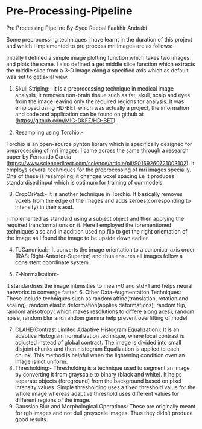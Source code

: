 # Pre-Processing-Pipeline

Pre Processing Pipeline
By-Syed Reebal Faakhir Andrabi

Some preprocessing techniques I have learnt in the duration of this project and which I implemented to pre process mri images are as follows:-

Initially I defined a simple image plotting function which takes two images and plots the same. I also defined a get middle slice function which extracts the middle slice from a 3-D image along a specified axis which as default was set to get axial view.
1.	Skull Striping:-
It is a preprocessing technique in medical image analysis, it removes non-brain tissue such as fat, skull, scalp and eyes from the image leaving only the required regions for analysis.
It was employed using HD-BET which was actually a project, the information and code and application can be found on github at (https://github.com/MIC-DKFZ/HD-BET).

2.	Resampling using Torchio:-

Torchio is an open-source pyhton library which is specifically designed for preprocessing of mri images. I came across the same through a research paper by Fernando Garcia (https://www.sciencedirect.com/science/article/pii/S0169260721003102). It employs several techniques for the preprocessing of mri images specially. One of these is resampling, it changes voxel spacing i.e it produces standardised input which is optimum for training of our models. 

3.	CropOrPad:-
It is another technique in Torchio. It basically removes voxels from the edge of the images and adds zeroes(corresponding to intensity) in their stead.

I implemented as standard using a subject object and then applying the required transformations on it. Here I employed the forementioned techniques also and in addition used np.flip to get the right orientation of the image as I found the image to be upside down earlier. 

4.	ToCanonical:-
It converts the image orientation to a canonical axis order (RAS: Right-Anterior-Superior) and thus ensures all images follow a consistent coordinate system.

5.	Z-Normalisation:-

It standardises the image intensities to mean=0 and std=1 and helps neural networks to converge faster.
6.	Other Data-Augmentation Techniques:
These include techniques such as random affine(translation, rotation and scaling), random elastic deformation(applies deformations), random flip, random anisotropy( which makes resolutions to differe along axes), random noise, random blur and random gamma help prevent overfitting of model. 

7.	CLAHE(Contrast Limited Adaptive Histogram Equalization):
It is an adaptive Histogram normalization technique, where local contrast is adjusted instead of global contrast. The image is divided into small disjoint chunks and then histogram Equalization is applied to each chunk. This method is helpful when the lightening condition oven an image is not uniform.
8.	Thresholding:-
Thresholding is a technique used to segment an image by converting it from grayscale to binary (black and white). It helps separate objects (foreground) from the background based on pixel intensity values.
Simple thresholding uses a fixed threshold value for the whole image whereas adaptive threshold uses different values for different regions of the image.
9.	Gaussian Blur and Morphological Operations:
These are originally meant for rgb images and not dull greyscale images. Thus they didn’t produce good results.



